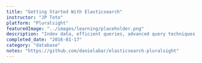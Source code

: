 ```yaml
---
title: "Getting Started With Elasticsearch"
instructor: "JP Toto"
platform: "Pluralsight"
featuredImage: "../images/learning/placeholder.png"
description: "Index data, efficient queries, advanced query techniques, filters, analytics."
completed_date: "2016-01-17"
category: "database"
notes: "https://github.com/danielabar/elasticsearch-pluralsight"
---
```

